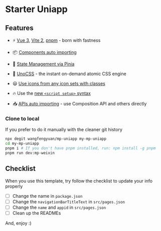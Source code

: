 # Starter Uniapp

## Features

- ⚡️ [Vue 3](https://github.com/vuejs/vue-next), [Vite 2](https://github.com/vitejs/vite), [pnpm](https://pnpm.js.org/) - born with fastness

- 📦 [Components auto importing](./src/components)

- 🍍 [State Management via Pinia](https://pinia.esm.dev/)

- 🎨 [UnoCSS](https://github.com/antfu/unocss) - the instant on-demand atomic CSS engine

- 😃 [Use icons from any icon sets with classes](https://github.com/antfu/unocss/tree/main/packages/preset-icons)

- 🔥 Use the [new `<script setup>` syntax](https://github.com/vuejs/rfcs/pull/227)

- 📥 [APIs auto importing](https://github.com/antfu/unplugin-auto-import) - use Composition API and others directly

### Clone to local

If you prefer to do it manually with the cleaner git history

```bash
npx degit wangfengyuan/mp-uniapp my-mp-uniapp
cd my-mp-uniapp
pnpm i # If you don't have pnpm installed, run: npm install -g pnpm
pnpm run dev:mp-weixin
```

## Checklist

When you use this template, try follow the checklist to update your info properly

- [ ] Change the name in `package.json`
- [ ] Change the `navigationBarTitleText` in `src/pages.json`
- [ ] Change the `name` and `appid` in `src/pages.json`
- [ ] Clean up the READMEs

And, enjoy :)
